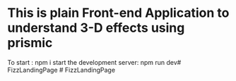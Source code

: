 # This is plain Front-end Application to understand 3-D effects using prismic 
To start :
npm i 
start the development server:
npm run dev#   F i z z L a n d i n g P a g e  
 #   F i z z L a n d i n g P a g e  
 
